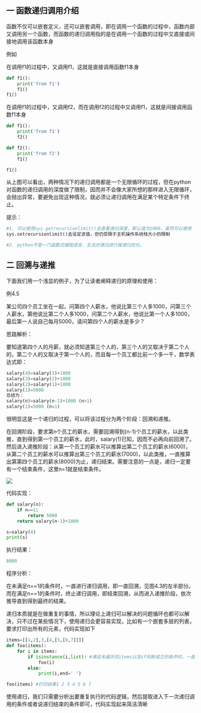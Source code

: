 ## 一 函数递归调用介绍

函数不仅可以嵌套定义，还可以嵌套调用，即在调用一个函数的过程中，函数内部又调用另一个函数，而函数的递归调用指的是在调用一个函数的过程中又直接或间接地调用该函数本身

例如

在调用f1的过程中，又调用f1，这就是直接调用函数f1本身

```python
def f1():
    print('from f1')
    f1()
f1()
```

在调用f1的过程中，又调用f2，而在调用f2的过程中又调用f1，这就是间接调用函数f1本身

```python
def f1():
    print('from f1')
    f2()

def f2():
    print('from f2')
    f1()

f1()
```

从上图可以看出，两种情况下的递归调用都是一个无限循环的过程，但在python对函数的递归调用的深度做了限制，因而并不会像大家所想的那样进入无限循环，会抛出异常，要避免出现这种情况，就必须让递归调用在满足某个特定条件下终止。

提示：

```python
#1. 可以使用sys.getrecursionlimit()去查看递归深度，默认值为1000，虽然可以使用
sys.setrecursionlimit()去设定该值，但仍受限于主机操作系统栈大小的限制

#2. python不是一门函数式编程语言，无法对递归进行尾递归优化。
```

## 二 回溯与递推

下面我们用一个浅显的例子，为了让读者阐释递归的原理和使用：

例4.5

某公司四个员工坐在一起，问第四个人薪水，他说比第三个人多1000，问第三个人薪水，第他说比第二个人多1000，问第二个人薪水，他说比第一个人多1000，最后第一人说自己每月5000，请问第四个人的薪水是多少？

思路解析：

要知道第四个人的月薪，就必须知道第三个人的，第三个人的又取决于第二个人的，第二个人的又取决于第一个人的，而且每一个员工都比前一个多一千，数学表达式即：

```python
salary(4)=salary(3)+1000 
salary(3)=salary(2)+1000 
salary(2)=salary(1)+1000 
salary(1)=5000
总结为： 
salary(n)=salary(n-1)+1000 (n>1) 
salary(1)=5000 (n=1) 
```

很明显这是一个递归的过程，可以将该过程分为两个阶段：回溯和递推。

 在回溯阶段，要求第n个员工的薪水，需要回溯得到(n-1)个员工的薪水，以此类推，直到得到第一个员工的薪水，此时，salary(1)已知，因而不必再向前回溯了。然后进入递推阶段：从第一个员工的薪水可以推算出第二个员工的薪水(6000)，从第二个员工的薪水可以推算出第三个员工的薪水(7000)，以此类推，一直推算出第第四个员工的薪水(8000)为止，递归结束。需要注意的一点是，递归一定要有一个结束条件，这里n=1就是结束条件。

![](https://pic3.zhimg.com/v2-b8756ae5141d371f4594408e3df84e56_r.jpg)

代码实现：

```python
def salary(n):
    if n==1:
        return 5000
    return salary(n-1)+1000

s=salary(4)
print(s)
```

执行结果：

```python
8000
```

程序分析：

在未满足n\=\=1的条件时，一直进行递归调用，即一直回溯，见图4.3的左半部分。而在满足n\=\=1的条件时，终止递归调用，即结束回溯，从而进入递推阶段，依次推导直到得到最终的结果。

递归本质就是在做重复的事情，所以理论上递归可以解决的问题循环也都可以解决，只不过在某些情况下，使用递归会更容易实现，比如有一个嵌套多层的列表，要求打印出所有的元素，代码实现如下

```python
items=[[1,2],3,[4,[5,[6,7]]]]
def foo(items):
    for i in items:
        if isinstance(i,list): #满足未遍历完items以及if判断成立的条件时，一直进行递归调用
            foo(i) 
        else:
            print(i,end=' ')

foo(items) #打印结果1 2 3 4 5 6 7
```

使用递归，我们只需要分析出要重复执行的代码逻辑，然后提取进入下一次递归调用的条件或者说递归结束的条件即可，代码实现起来简洁清晰